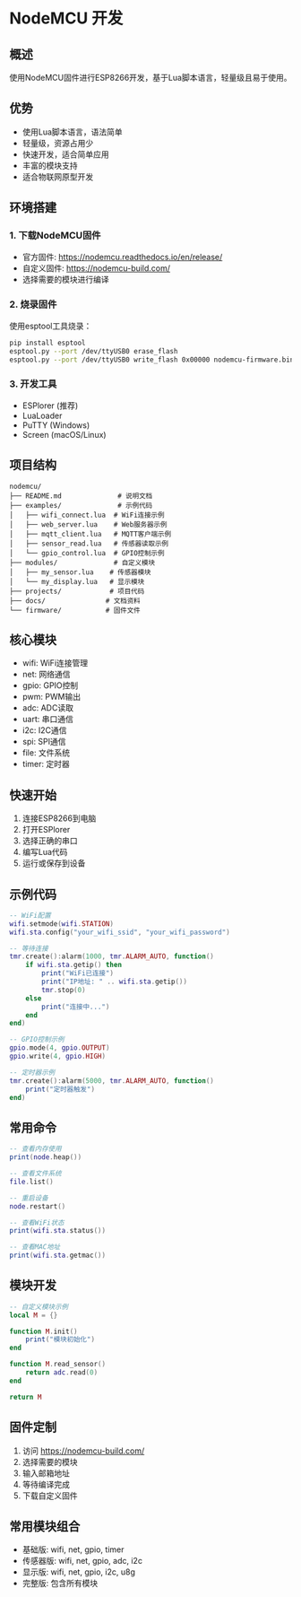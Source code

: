 # NodeMCU 开发

## 概述
使用NodeMCU固件进行ESP8266开发，基于Lua脚本语言，轻量级且易于使用。

## 优势
- 使用Lua脚本语言，语法简单
- 轻量级，资源占用少
- 快速开发，适合简单应用
- 丰富的模块支持
- 适合物联网原型开发

## 环境搭建

### 1. 下载NodeMCU固件
- 官方固件: https://nodemcu.readthedocs.io/en/release/
- 自定义固件: https://nodemcu-build.com/
- 选择需要的模块进行编译

### 2. 烧录固件
使用esptool工具烧录：
```bash
pip install esptool
esptool.py --port /dev/ttyUSB0 erase_flash
esptool.py --port /dev/ttyUSB0 write_flash 0x00000 nodemcu-firmware.bin
```

### 3. 开发工具
- ESPlorer (推荐)
- LuaLoader
- PuTTY (Windows)
- Screen (macOS/Linux)

## 项目结构
```
nodemcu/
├── README.md              # 说明文档
├── examples/              # 示例代码
│   ├── wifi_connect.lua  # WiFi连接示例
│   ├── web_server.lua    # Web服务器示例
│   ├── mqtt_client.lua   # MQTT客户端示例
│   ├── sensor_read.lua   # 传感器读取示例
│   └── gpio_control.lua  # GPIO控制示例
├── modules/              # 自定义模块
│   ├── my_sensor.lua    # 传感器模块
│   └── my_display.lua   # 显示模块
├── projects/            # 项目代码
├── docs/               # 文档资料
└── firmware/           # 固件文件
```

## 核心模块
- wifi: WiFi连接管理
- net: 网络通信
- gpio: GPIO控制
- pwm: PWM输出
- adc: ADC读取
- uart: 串口通信
- i2c: I2C通信
- spi: SPI通信
- file: 文件系统
- timer: 定时器

## 快速开始
1. 连接ESP8266到电脑
2. 打开ESPlorer
3. 选择正确的串口
4. 编写Lua代码
5. 运行或保存到设备

## 示例代码
```lua
-- WiFi配置
wifi.setmode(wifi.STATION)
wifi.sta.config("your_wifi_ssid", "your_wifi_password")

-- 等待连接
tmr.create():alarm(1000, tmr.ALARM_AUTO, function()
    if wifi.sta.getip() then
        print("WiFi已连接")
        print("IP地址: " .. wifi.sta.getip())
        tmr.stop(0)
    else
        print("连接中...")
    end
end)

-- GPIO控制示例
gpio.mode(4, gpio.OUTPUT)
gpio.write(4, gpio.HIGH)

-- 定时器示例
tmr.create():alarm(5000, tmr.ALARM_AUTO, function()
    print("定时器触发")
end)
```

## 常用命令
```lua
-- 查看内存使用
print(node.heap())

-- 查看文件系统
file.list()

-- 重启设备
node.restart()

-- 查看WiFi状态
print(wifi.sta.status())

-- 查看MAC地址
print(wifi.sta.getmac())
```

## 模块开发
```lua
-- 自定义模块示例
local M = {}

function M.init()
    print("模块初始化")
end

function M.read_sensor()
    return adc.read(0)
end

return M
```

## 固件定制
1. 访问 https://nodemcu-build.com/
2. 选择需要的模块
3. 输入邮箱地址
4. 等待编译完成
5. 下载自定义固件

## 常用模块组合
- 基础版: wifi, net, gpio, timer
- 传感器版: wifi, net, gpio, adc, i2c
- 显示版: wifi, net, gpio, i2c, u8g
- 完整版: 包含所有模块 